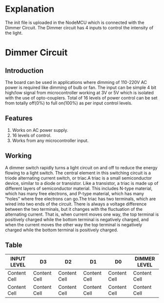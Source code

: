 # Explanation

The init file is uploaded in the NodeMCU which is connected with the Dimmer Circuit. The Dimmer circuit has 4 inputs to control the intensity of the light.

# Dimmer Circuit
## Introduction

The board can be used in applications where dimming of 110-220V AC power is required like dimming of bulb or fan. The input can be simple 4 bit high/low signal from microcontroller working at 3V or 5V which is isolated with the use of opto-couplers. Total of 16 levels of power control can be set from totally off(0%) to full on(100%) as per input control levels.

## Features
1. Works on AC power supply.
2. 16 levels of control.
3. Works from any microcontroller input.

## Working

A dimmer switch rapidly turns a light circuit on and off to reduce the energy flowing to a light switch. The central element in this switching circuit is a triode alternating current switch, or triac.A triac is a small semiconductor device, similar to a diode or transistor. Like a transistor, a triac is made up of different layers of semiconductor material. This includes N-type material, which has many free electrons, and P-type material, which has many "holes" where free electrons can go.The triac has two terminals, which are wired into two ends of the circuit. There is always a voltage difference between the two terminals, but it changes with the fluctuation of the alternating current. That is, when current moves one way, the top terminal is positively charged while the bottom terminal is negatively charged, and when the current moves the other way the top terminal is negatively charged while the bottom terminal is positively charged.

## Table
| INPUT LEVEL  | D3 | D2 | D1 | D0 | DIMMER LEVEL |
| ------------- | ------------- |  ------------- | ------------- | ------------- | ------------- |
| Content Cell  | Content Cell  | Content Cell  | Content Cell  | Content Cell  | Content Cell  |
| Content Cell  | Content Cell  | Content Cell  | Content Cell  | Content Cell  | Content Cell  |
